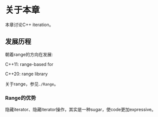 # 关于本章

本章讨论C++ iteration。

## 发展历程

朝着range的方向在发展:

C++11: range-based for

C++20: range library

关于range，参见`./Range`。

### Range的优势

隐藏iterator、隐藏iterator操作，其实是一种sugar，使code更加expressive。